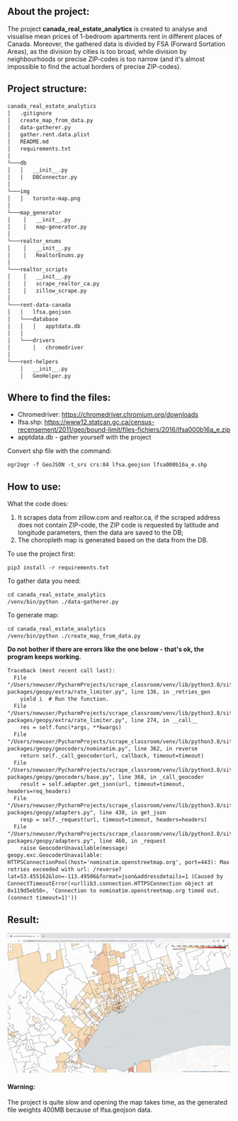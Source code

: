 ## About the project:
The project **canada_real_estate_analytics** is created to analyse and visualise mean prices of 1-bedroom apartments rent in different places of Canada. 
Moreover, the gathered data is divided by FSA (Forward Sortation Areas), as the division by cities is too broad, while division by neighbourhoods or precise ZIP-codes is too narrow (and it's almost impossible to find the actual borders of precise ZIP-codes).
## Project structure:
```
canada_real_estate_analytics
│   .gitignore
│   create_map_from_data.py   
│   data-gatherer.py   
│   gather.rent.data.plist   
│   README.md
│   requirements.txt       
│   
└───db  
│   │   __init__.py
│   │   DBConnector.py
│   
└───img
│   │   toronto-map.png
│      
└───map_generator
│    │   __init__.py
│    │   map-generator.py        
│      
└───realtor_enums
│    │   __init__.py
│    │   RealtorEnums.py   
│        
└───realtor_scripts
│    │   __init__.py
│    │   scrape_realtor_ca.py    
│    │   zillow_scrape.py    
│    
└───rent-data-canada
│   │   lfsa.geojson
│   └───database
│   │   │   apptdata.db
│   │   
│   └───drivers
│       │   chromedriver
│        
└───rent-helpers
    │   __init__.py
    │   GeoHelper.py
```
## Where to find the files:
- Chromedriver: https://chromedriver.chromium.org/downloads 
- lfsa.shp: https://www12.statcan.gc.ca/census-recensement/2011/geo/bound-limit/files-fichiers/2016/lfsa000b16a_e.zip 
- apptdata.db - gather yourself with the project

Convert shp file with the command:
```
ogr2ogr -f GeoJSON -t_srs crs:84 lfsa.geojson lfsa000b16a_e.shp
```
## How to use:
What the code does:
1. It scrapes data from zillow.com and realtor.ca, if the scraped address does not contain ZIP-code, the ZIP code is requested by latitude and longitude parameters, then the data are saved to the DB;
2. The choropleth map is generated based on the data from the DB.

To use the project first:
```commandline
pip3 install -r requirements.txt
```

To gather data you need: 
```commandline
cd canada_real_estate_analytics
/venv/bin/python ./data-gatherer.py
```

To generate map:
```commandline
cd canada_real_estate_analytics
/venv/bin/python ./create_map_from_data.py
```
**Do not bother if there are errors like the one below - that's ok, the program keeps working.**
```
Traceback (most recent call last):
  File "/Users/newuser/PycharmProjects/scrape_classroom/venv/lib/python3.8/site-packages/geopy/extra/rate_limiter.py", line 136, in _retries_gen
    yield i  # Run the function.
  File "/Users/newuser/PycharmProjects/scrape_classroom/venv/lib/python3.8/site-packages/geopy/extra/rate_limiter.py", line 274, in __call__
    res = self.func(*args, **kwargs)
  File "/Users/newuser/PycharmProjects/scrape_classroom/venv/lib/python3.8/site-packages/geopy/geocoders/nominatim.py", line 362, in reverse
    return self._call_geocoder(url, callback, timeout=timeout)
  File "/Users/newuser/PycharmProjects/scrape_classroom/venv/lib/python3.8/site-packages/geopy/geocoders/base.py", line 368, in _call_geocoder
    result = self.adapter.get_json(url, timeout=timeout, headers=req_headers)
  File "/Users/newuser/PycharmProjects/scrape_classroom/venv/lib/python3.8/site-packages/geopy/adapters.py", line 438, in get_json
    resp = self._request(url, timeout=timeout, headers=headers)
  File "/Users/newuser/PycharmProjects/scrape_classroom/venv/lib/python3.8/site-packages/geopy/adapters.py", line 460, in _request
    raise GeocoderUnavailable(message)
geopy.exc.GeocoderUnavailable: HTTPSConnectionPool(host='nominatim.openstreetmap.org', port=443): Max retries exceeded with url: /reverse?lat=53.455162&lon=-113.49506&format=json&addressdetails=1 (Caused by ConnectTimeoutError(<urllib3.connection.HTTPSConnection object at 0x119d5eb50>, 'Connection to nominatim.openstreetmap.org timed out. (connect timeout=1)'))
```
## Result: 
![alt text](./img/toronto-map.png)

#### Warning:
The project is quite slow and opening the map takes time, as the generated file weights 400MB because of lfsa.geojson data.
